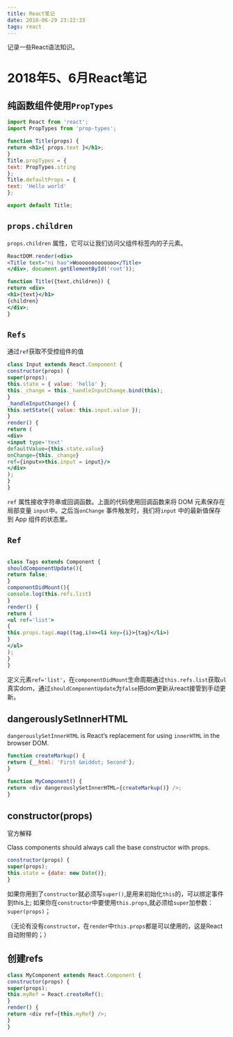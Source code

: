 ```yaml
---
title: React笔记
date: 2018-06-29 23:22:33
tags: react
---
```

记录一些React语法知识。
<!--more-->
# 2018年5、6月React笔记
## 纯函数组件使用`PropTypes`
```jsx
import React from 'react';
import PropTypes from 'prop-types';

function Title(props) {
return <h1>{ props.text }</h1>;
}
Title.propTypes = {
text: PropTypes.string
};
Title.defaultProps = {
text: 'Hello world'
};

export default Title;

```
## `props.children`
`props.children` 属性，它可以让我们访问父组件标签内的子元素。
```jsx
ReactDOM.render(<div>
<Title text="ni hao">Wooooooooooooo</Title>
</div>, document.getElementById('root'));
```
```jsx
function Title({text,children}) {
return <div>
<h1>{text}</h1>
{children}
</div>;
}
```
## `Refs`
通过`ref`获取不受控组件的值
```jsx
class Input extends React.Component {
constructor(props) {
super(props);
this.state = { value: 'hello' };
this._change = this._handleInputChange.bind(this);
}
_handleInputChange() {
this.setState({ value: this.input.value });
}
render() {
return (
<div>
<input type='text'
defaultValue={this.state.value}
onChange={this._change}
ref={input=>this.input = input}/>
</div>
);
}
}
```
`ref` 属性接收字符串或回调函数。上面的代码使用回调函数来将 DOM 元素保存在局部变量 `input`中。之后当`onChange` 事件触发时，我们将`input` 中的最新值保存到 App 组件的状态里。
## `Ref`
```jsx

class Tags extends Component {
shouldComponentUpdate(){
return false;
}
componentDidMount(){
console.log(this.refs.list)
}
render() {
return (
<ul ref='list'>
{
this.props.tags.map((tag,i)=><li key={i}>{tag}</li>)
}
</ul>
);
}
}
```
定义元素`ref='list'`，在`componentDidMount`生命周期通过`this.refs.list`获取`ul`真实dom，通过`shouldComponentUpdate`为`false`把dom更新从react接管到手动更新。

## dangerouslySetInnerHTML
`dangerouslySetInnerHTML` is React’s replacement for using `innerHTML` in the browser DOM. 
```js
function createMarkup() {
return {__html: 'First &middot; Second'};
}

function MyComponent() {
return <div dangerouslySetInnerHTML={createMarkup()} />;
}
```
## constructor(props)

官方解释

Class components should always call the base constructor with props.
```js
constructor(props) {
super(props);
this.state = {date: new Date()};
}


```
如果你用到了`constructor`就必须写`super()`,是用来初始化`this`的，可以绑定事件到this上;
如果你在`constructor`中要使用`this.props`,就必须给`super`加参数：`super(props)`；

（无论有没有`constructo`r，在`render`中`this.props`都是可以使用的，这是React自动附带的；）
## 创建refs
```js
class MyComponent extends React.Component {
constructor(props) {
super(props);
this.myRef = React.createRef();
}
render() {
return <div ref={this.myRef} />;
}
}
```